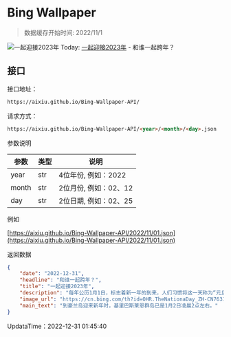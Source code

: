 # Bing Wallpaper

> 数据缓存开始时间: 2022/11/1

![一起迎接2023年](https://cn.bing.com/th?id=OHR.TheNationaDay_ZH-CN7631842209_1920x1080.jpg&rf=LaDigue_1920x1080.jpg)
Today: [一起迎接2023年](https://cn.bing.com/th?id=OHR.TheNationaDay_ZH-CN7631842209_1920x1080.jpg&rf=LaDigue_1920x1080.jpg) - 和谁一起跨年？

## 接口

接口地址：

```html
https://aixiu.github.io/Bing-Wallpaper-API/
```

请求方式：

```html
https://aixiu.github.io/Bing-Wallpaper-API/<year>/<month>/<day>.json
```

参数说明

| 参数 | 类型 | 说明 |
| - | - | - |
| year | str | 4位年份, 例如：2022 |
| month | str | 2位月份, 例如：02、12 |
| day | str | 2位日期, 例如：02、25 |

例如

[https://aixiu.github.io/Bing-Wallpaper-API/2022/11/01.json](https://aixiu.github.io/Bing-Wallpaper-API/2022/11/01.json)

返回数据

```json
{
    "date": "2022-12-31",
    "headline": "和谁一起跨年？",
    "title": "一起迎接2023年",
    "description": "每年公历1月1日，标志着新一年的到来，人们习惯将这一天称为“元旦”，俗称“公历年”、“阳历年”或“新历年”。在很多国家，有自己的新年，或是因习俗传统，或者是宗教性的，例如：中国春节，伊斯兰新年，泰米尔新年和犹太新年。",
    "image_url": "https://cn.bing.com/th?id=OHR.TheNationaDay_ZH-CN7631842209_1920x1080.jpg&rf=LaDigue_1920x1080.jpg",
    "main_text": "到豪兰岛迎来新年时，基里巴斯莱恩群岛已是1月2日凌晨2点左右。"
}
```

UpdataTime：2022-12-31 01:45:40
